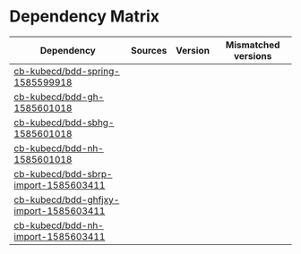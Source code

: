 # Dependency Matrix

Dependency | Sources | Version | Mismatched versions
---------- | ------- | ------- | -------------------
[cb-kubecd/bdd-spring-1585599918](https://github.com/cb-kubecd/bdd-spring-1585599918.git) |  | []() | 
[cb-kubecd/bdd-gh-1585601018](https://github.com/cb-kubecd/bdd-gh-1585601018.git) |  | []() | 
[cb-kubecd/bdd-sbhg-1585601018](https://github.com/cb-kubecd/bdd-sbhg-1585601018.git) |  | []() | 
[cb-kubecd/bdd-nh-1585601018](https://github.com/cb-kubecd/bdd-nh-1585601018.git) |  | []() | 
[cb-kubecd/bdd-sbrp-import-1585603411](https://github.com/cb-kubecd/bdd-sbrp-import-1585603411.git) |  | []() | 
[cb-kubecd/bdd-ghfjxy-import-1585603411](https://github.com/cb-kubecd/bdd-ghfjxy-import-1585603411.git) |  | []() | 
[cb-kubecd/bdd-nh-import-1585603411](https://github.com/cb-kubecd/bdd-nh-import-1585603411.git) |  | []() | 
